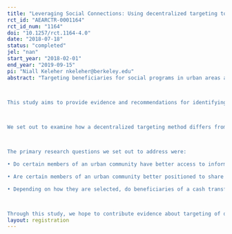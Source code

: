 ```yaml
---
title: "Leveraging Social Connections: Using decentralized targeting to deliver cash transfers in Monrovia, Liberia"
rct_id: "AEARCTR-0001164"
rct_id_num: "1164"
doi: "10.1257/rct.1164-4.0"
date: "2018-07-18"
status: "completed"
jel: "nan"
start_year: "2018-02-01"
end_year: "2019-09-15"
pi: "Niall Keleher nkeleher@berkeley.edu"
abstract: "Targeting beneficiaries for social programs in urban areas are increasingly important as urban populations grow and poverty or emergency relief programs become more common in densely populated settings. However, the current targeting strategies and tools may not be best suited for these dynamic urban environments. For example, the tools for targeting social programs often rely on methods developed in rural settings. These rural programs often leverage pre-existing social and political institutions to target beneficiaries. We theorize that the effectiveness of these structures may break down in shifting, urban environments. Another popular beneficiary targeting tool is the proxy means test. While proxy means tests are promoted as a quick option for assessing program eligibility, it requires regular updates to calibrate the means testing and does not translate well outside of welfare-based eligibility.
  
This study aims to provide evidence and recommendations for identifying beneficiary households/individuals for social programs in urban areas. In parallel to the traditional approach to targeting, we will use a decentralized targeting mechanism that aims to gather information held by socially knowledgeable members of an urban community. The principal social program that we will implement is a one-time unconditional cash transfer to households. For the cash transfer, we intend to verify whether or not this decentralized targeting of the unconditional cash transfer is effective in reaching poor households and households that have experienced an economic or health shock. We propose a decentralized mechanism for reaching program beneficiaries. The decentralized targeting mechanism, if found effective, could be used more widely to apply local community knowledge and identify key social nodes to improve program beneficiary selection. 

We set out to examine how a decentralized targeting method differs from beneficiary selection in a more traditional regime. To do so, we conducted a study that tested multiple channels of identifying poor and vulnerable households in urban neighborhoods of Monrovia, Liberia.

The primary research questions we set out to address were:
• Do certain members of an urban community have better access to information about households that are most likely to benefit from a social program?
• Are certain members of an urban community better positioned to share information about a social program?
• Depending on how they are selected, do beneficiaries of a cash transfer differ in their consumption and investment patterns?

Through this study, we hope to contribute evidence about targeting of diverse social programs through an experiment with residents of Monrovia, Liberia. We will solicit the advice of individual residents within the community to identify beneficiaries for two separate programs. We sought to provide evidence to verify whether leveraging social connections lead to differential beneficiary selection than other methods. The project investigated how local, urban social networks can be resourced to reach households within a densely populated community with diverse social protection programs."
layout: registration
---
```


